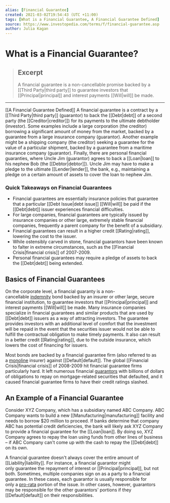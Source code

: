 ```yaml
---
alias: [Financial Guarantee]
created: 2021-03-02T19:54:43 (UTC +11:00)
tags: [What is a Financial Guarantee, A Financial Guarantee Defined]
source: https://www.investopedia.com/terms/f/financial-guarantee.asp
author: Julia Kagan
---
```


# What is a Financial Guarantee?

> ## Excerpt
> A financial guarantee is a non-cancellable promise backed by a [[Third Party|third party]] to guarantee investors that [[Principal|principal]] and interest payments [[Will|will]] be made.

---

[[A Financial Guarantee Defined]]
A financial guarantee is a contract by a [[Third Party|third party]] (guarantor) to back the [[Debt|debt]] of a second party (the [[Creditor|creditor]]) for its payments to the ultimate debtholder (investor). Some examples include a large corporation (the creditor) borrowing a significant amount of money from the market, backed by a guarantee from a large insurance company (guarantor). Another example might be a shipping company (the creditor) seeking a guarantee for the value of a particular shipment, backed by a guarantee from a maritime insurance company (guarantor). Finally, there are personal financial guaranties, where Uncle Jim (guarantor) agrees to back a [[Loan|loan]] to his nephew Bob (the [[Debtor|debtor]]). Uncle Jim may have to make a pledge to the ultimate [[Lender|lender]], the bank, e.g., maintaining a pledge on a certain amount of assets to cover the loan to nephew Jim.

### Quick Takeaways on Financial Guarantees

-   Financial guarantees are essentially insurance policies that guarantee that a particular [[Debt Issue|debt issue]] [[Will|will]] be paid if the [[Debt|debt]] issuer experiences financial difficulties.
-   For large companies, financial guarantees are typically issued by insurance companies or other large, extremely stable financial companies, frequently a parent company for the benefit of a subsidiary.
-   Financial guarantees can result in a higher credit [[Rating|rating]], lowering the cost to the issuer.
-   While ostensibly carved in stone, financial guarantors have been known to falter in extreme circumstances, such as the [[Financial Crisis|financial crisis]] of 2007-2009.
-   Personal financial guarantees may require a pledge of assets to back the [[Debt|debt]] being extended.

## Basics of Financial Guarantees

On the corporate level, a financial guaranty is a non-cancellable [indemnity](https://www.investopedia.com/terms/i/indemnity.asp) bond backed by an insurer or other large, secure financial institution, to guarantee investors that [[Principal|principal]] and interest payments [[Will|will]] be made. Many insurance companies specialize in financial guarantees and similar products that are used by [[Debt|debt]] issuers as a way of attracting investors. The guarantee provides investors with an additional level of comfort that the investment will be repaid in the event that the securities issuer would not be able to fulfill the contractual obligation to make timely payments. It also can result in a better credit [[Rating|rating]], due to the outside insurance, which lowers the cost of financing for issuers.

Most bonds are backed by a financial guarantee firm (also referred to as a [monoline](https://www.investopedia.com/terms/m/monoline.asp) insurer) against [[Default|default]]. The global [[Financial Crisis|financial crisis]] of 2008-2009 hit financial guarantee firms particularly hard. It left numerous financial [guarantors](https://www.investopedia.com/terms/g/guarantor.asp) with billions of dollars of obligations to repay on mortgage-related securities that defaulted, and it caused financial guarantee firms to have their credit ratings slashed.

## An Example of a Financial Guarantee

Consider XYZ Company, which has a subsidiary named ABC Company. ABC Company wants to build a new [[Manufacturing|manufacturing]] facility and needs to borrow $20 million to proceed. If banks determine that company ABC has potential credit deficiencies, the bank will likely ask XYZ Company to provide a financial guarantee for the [[Loan|loan]]. By doing so, XYZ Company agrees to repay the loan using funds from other lines of business – if ABC Company can't come up with the cash to repay the [[Debt|debt]] on its own.

A financial guarantee doesn't always cover the entire amount of [[Liability|liability]]. For instance, a financial guarantor might only guarantee the repayment of interest or [[Principal|principal]], but not both. Sometimes, multiple companies sign on as a party to a financial guarantee. In these cases, each guarantor is usually responsible for only a [pro-rata](https://www.investopedia.com/terms/p/pro-rata.asp) portion of the issue. In other cases, however, guarantors may be responsible for the other guarantors' portions if they [[Default|default]] on their responsibilities.
